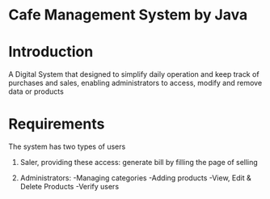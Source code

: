 # Cafe Management System by Java

# Introduction
A Digital System that designed to simplify daily operation and keep track of purchases and sales, enabling administrators to access, modify and remove data or products

# Requirements 
The system has two types of users
1. Saler, providing these access:
generate bill by filling the page of selling

2. Administrators: 
-Managing categories
-Adding products
-View, Edit & Delete Products
-Verify users

